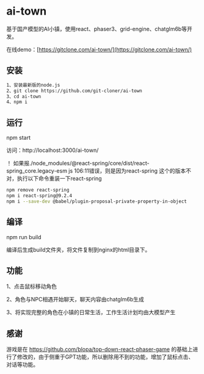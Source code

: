 # ai-town

基于国产模型的AI小镇，使用react、phaser3、grid-engine、chatglm6b等开发。

在线demo：[https://gitclone.com/ai-town/](https://gitclone.com/ai-town/)

## 安装

```bash
1、安装最新版的node.js
2、git clone https://github.com/git-cloner/ai-town
3、cd ai-town
4、npm i
```

## 运行

npm start

访问：http://localhost:3000/ai-town/

！ 如果报./node_modules/@react-spring/core/dist/react-spring_core.legacy-esm js 106:11错误，则是因为react-spring   这个的版本不对，执行以下命令重装一下react-spring 

```bash
npm remove react-spring 
npm i react-spring@9.2.4
npm i --save-dev @babel/plugin-proposal-private-property-in-object
```

## 编译

npm run build

编译后生成build文件夹，将文件复制到nginx的html目录下。

## 功能

1、点击鼠标移动角色

2、角色与NPC相遇开始聊天，聊天内容由chatglm6b生成

3、将实现完整的角色在小镇的日常生活，工作生活计划均由大模型产生

## 感谢

游戏是在 https://github.com/blopa/top-down-react-phaser-game 的基础上进行了修改的，由于侧重于GPT功能，所以删除用不到的功能，增加了鼠标点击、对话等功能。